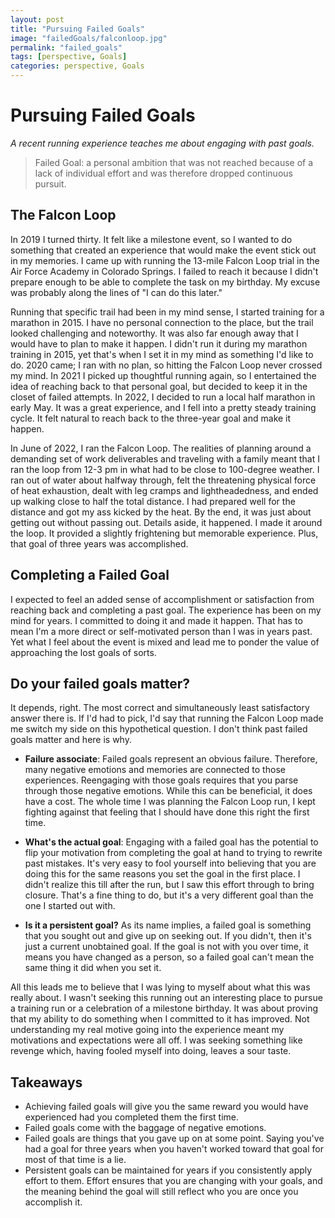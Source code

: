 ```yaml
---
layout: post
title: "Pursuing Failed Goals"
image: "failedGoals/falconloop.jpg"
permalink: "failed_goals"
tags: [perspective, Goals]
categories: perspective, Goals
---
```


# Pursuing Failed Goals

  *A recent running experience teaches me about engaging with past goals.*

> Failed Goal: a personal ambition that was not reached because of a lack of individual effort and was therefore dropped continuous pursuit.

## The Falcon Loop

  In 2019 I turned thirty. It felt like a milestone event, so I wanted to do something that created an experience that would make the event stick out in my memories. I came up with running the 13-mile Falcon Loop trial in the Air Force Academy in Colorado Springs. I failed to reach it because I didn't prepare enough to be able to complete the task on my birthday. My excuse was probably along the lines of "I can do this later."

  Running that specific trail had been in my mind sense, I started training for a marathon in 2015. I have no personal connection to the place, but the trail looked challenging and noteworthy. It was also far enough away that I would have to plan to make it happen. I didn't run it during my marathon training in 2015, yet that's when I set it in my mind as something I'd like to do.
	2020 came; I ran with no plan, so hitting the Falcon Loop never crossed my mind. In 2021 I picked up thoughtful running again, so I entertained the idea of reaching back to that personal goal, but decided to keep it in the closet of failed attempts. In 2022, I decided to run a local half marathon in early May. It was a great experience, and I fell into a pretty steady training cycle. It felt natural to reach back to the three-year goal and make it happen.

  In June of 2022, I ran the Falcon Loop. The realities of planning around a demanding set of work deliverables and traveling with a family meant that I ran the loop from 12-3 pm in what had to be close to 100-degree weather. I ran out of water about halfway through, felt the threatening physical force of heat exhaustion, dealt with leg cramps and lightheadedness, and ended up walking close to half the total distance. I had prepared well for the distance and got my ass kicked by the heat. By the end, it was just about getting out without passing out. Details aside, it happened. I made it around the loop. It provided a slightly frightening but memorable experience. Plus, that goal of three years was accomplished.
  
## Completing a Failed Goal

  I expected to feel an added sense of accomplishment or satisfaction from reaching back and completing a past goal. The experience has been on my mind for years. I committed to doing it and made it happen. That has to mean I'm a more direct or self-motivated person than I was in years past. Yet what I feel about the event is mixed and lead me to ponder the value of approaching the lost goals of sorts.

## Do your failed goals matter?
  It depends, right. The most correct and simultaneously least satisfactory answer there is. If I'd had to pick, I'd say that running the Falcon Loop made me switch my side on this hypothetical question. I don't think past failed goals matter and here is why.   

- **Failure associate**: Failed goals represent an obvious failure. Therefore, many negative emotions and memories are connected to those experiences. Reengaging with those goals requires that you parse through those negative emotions. While this can be beneficial, it does have a cost. The whole time I was planning the Falcon Loop run, I kept fighting against that feeling that I should have done this right the first time.

- **What's the actual goal**: Engaging with a failed goal has the potential to flip your motivation from completing the goal at hand to trying to rewrite past mistakes. It's very easy to fool yourself into believing that you are doing this for the same reasons you set the goal in the first place. I didn't realize this till after the run, but I saw this effort through to bring closure. That's a fine thing to do, but it's a very different goal than the one I started out with.

- **Is it a persistent goal?** As its name implies, a failed goal is something that you sought out and give up on seeking out. If you didn't, then it's just a current unobtained goal. If the goal is not with you over time, it means you have changed as a person, so a failed goal can't mean the same thing it did when you set it.

All this leads me to believe that I was lying to myself about what this was really about. I wasn't seeking this running out an interesting place to pursue a training run or a celebration of a milestone birthday. It was about proving that my ability to do something when I committed to it has improved. Not understanding my real motive going into the experience meant my motivations and expectations were all off. I was seeking something like revenge which, having fooled myself into doing, leaves a sour taste.  

## Takeaways
- Achieving failed goals will give you the same reward you would have experienced had you completed them the first time.
- Failed goals come with the baggage of negative emotions.
- Failed goals are things that you gave up on at some point. Saying you've had a goal for three years when you haven't worked toward that goal for most of that time is a lie.
- Persistent goals can be maintained for years if you consistently apply effort to them. Effort ensures that you are changing with your goals, and the meaning behind the goal will still reflect who you are once you accomplish it.
